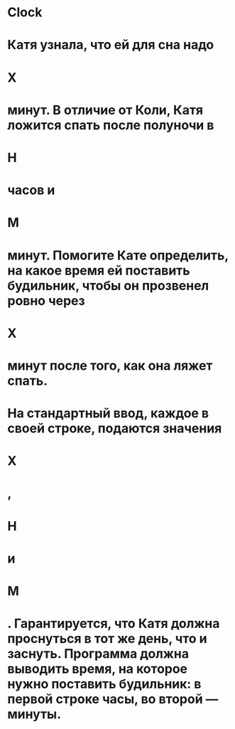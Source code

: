 # Clock
# Катя узнала, что ей для сна надо
# X
# минут. В отличие от Коли, Катя ложится спать после полуночи в
# H
# часов и
# M
#  минут. Помогите Кате определить, на какое время ей поставить будильник, чтобы он прозвенел ровно через
# X
#  минут после того, как она ляжет спать.
#
# На стандартный ввод, каждое в своей строке, подаются значения
# X
# ,
# H
#  и
# M
# . Гарантируется, что Катя должна проснуться в тот же день, что и заснуть. Программа должна выводить время, на которое нужно поставить будильник: в первой строке часы, во второй — минуты.
